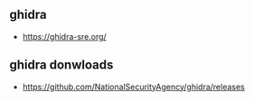 ## ghidra

- https://ghidra-sre.org/

## ghidra donwloads

- https://github.com/NationalSecurityAgency/ghidra/releases
